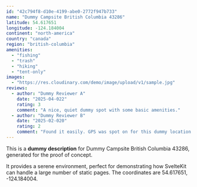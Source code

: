 ```yaml
---
id: "42c794f8-d10e-4199-abe0-2772f947b733"
name: "Dummy Campsite British Columbia 43286"
latitude: 54.617651
longitude: -124.184004
continent: "north-america"
country: "canada"
region: "british-columbia"
amenities:
  - "fishing"
  - "trash"
  - "hiking"
  - "tent-only"
images:
  - "https://res.cloudinary.com/demo/image/upload/v1/sample.jpg"
reviews:
  - author: "Dummy Reviewer A"
    date: "2025-04-022"
    rating: 3
    comment: "A nice, quiet dummy spot with some basic amenities."
  - author: "Dummy Reviewer B"
    date: "2025-02-020"
    rating: 2
    comment: "Found it easily. GPS was spot on for this dummy location."
---
```


This is a **dummy description** for Dummy Campsite British Columbia 43286, generated for the proof of concept.

It provides a serene environment, perfect for demonstrating how SvelteKit can handle a large number of static pages. The coordinates are 54.617651, -124.184004.

